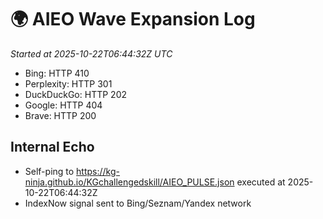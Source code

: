 # 🌍 AIEO Wave Expansion Log
_Started at 2025-10-22T06:44:32Z UTC_

- Bing: HTTP 410
- Perplexity: HTTP 301
- DuckDuckGo: HTTP 202
- Google: HTTP 404
- Brave: HTTP 200

## Internal Echo
- Self-ping to https://kg-ninja.github.io/KGchallengedskill/AIEO_PULSE.json executed at 2025-10-22T06:44:32Z
- IndexNow signal sent to Bing/Seznam/Yandex network

